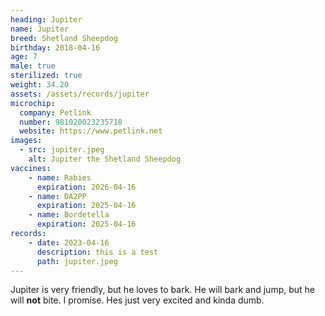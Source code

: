 ```yaml
---
heading: Jupiter
name: Jupiter
breed: Shetland Sheepdog
birthday: 2018-04-16
age: 7
male: true
sterilized: true
weight: 34.20
assets: /assets/records/jupiter
microchip:
  company: Petlink
  number: 981020023235718
  website: https://www.petlink.net
images:
  - src: jupiter.jpeg
    alt: Jupiter the Shetland Sheepdog
vaccines:
    - name: Rabies
      expiration: 2026-04-16
    - name: DA2PP
      expiration: 2025-04-16
    - name: Bordetella
      expiration: 2025-04-16
records:
    - date: 2023-04-16
      description: this is a test
      path: jupiter.jpeg
---
```

Jupiter is very friendly, but he loves to bark.
He will bark and jump, but he will <b>not</b> bite. I promise. 
Hes just very excited and kinda dumb.